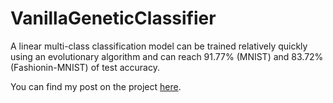 # VanillaGeneticClassifier

A linear multi-class classification model can be trained relatively quickly using an evolutionary algorithm and can reach 91.77% (MNIST) and 83.72% (Fashionin-MNIST) of test accuracy.

You can find my post on the project [here](https://kaifabi.github.io/2020/01/17/train-a-simple-classifier-using-a-genetic-algorithm.html).
